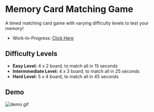 # Memory Card Matching Game

A timed matching card game with varying difficulty levels to test your memory!
+ Work-In-Progress: [Click Here](https://vgmichel.github.io/memory-matching/memory-matching-game/)

## Difficulty Levels
+ **Easy Level:** 4 x 2 board, to match all in 15 seconds
+ **Intermmediate Level:** 4 x 3 board, to match all in 25 seconds
+ **Hard Level:** 5 x 4 board, to match all in 45 seconds

## Demo

![demo gif](https://github.com/VGMichel/memory-matching/blob/main/memory-matching-game/demo.gif)